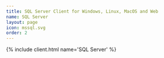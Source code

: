 ```yaml
---
title: SQL Server Client for Windows, Linux, MacOS and Web
name: SQL Server
layout: page
icon: mssql.svg
order: 2
---
```


{% include client.html name='SQL Server' %}
